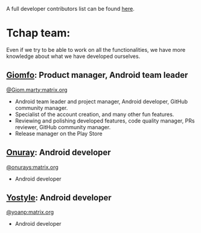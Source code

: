 A full developer contributors list can be found [here](https://github.com/dinsic-pim/tchap-android-v2/graphs/contributors).

# Tchap team:

Even if we try to be able to work on all the functionalities, we have more knowledge about what we have developed ourselves.

## [Giomfo](https://github.com/giomfo): Product manager, Android team leader

[@Giom.marty:matrix.org](https://matrix.to/#/@Giom:matrix.org)
- Android team leader and project manager, Android developer, GitHub community manager.
- Specialist of the account creation, and many other fun features.
- Reviewing and polishing developed features, code quality manager, PRs reviewer, GitHub community manager.
- Release manager on the Play Store

## [Onuray](https://github.com/onurays): Android developer

[@onurays:matrix.org](https://matrix.to/#/@onurays:matrix.org)
- Android developer

## [Yostyle](https://github.com/yostyle): Android developer

[@yoanp:matrix.org](https://matrix.to/#/@yoanp:matrix.org)
- Android developer
